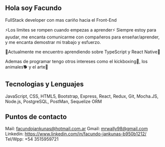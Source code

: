 ## Hola soy Facundo 

FullStack developer con mas cariño hacia el Front-End

⚡Los limites se rompen cuando empezas a aprender⚡
Siempre estoy para ayudar, me encanta comunicarme con compañeros para enseñar/aprender, y me encanta demostrar mi trabajo y esfuerzo.

🌱Actualmente me encuentro aprendiendo sobre TypeScript y React Native🌱

Ademas de programar tengo otros intereses como el kickboxing🥊, los animales🐕 y el arte🧩


## Tecnologias y Lenguajes

JavaScript, CSS, HTML5, Bootstrap, Express, React, Redux, Git, Mocha.JS, Node.js, PostgreSQL, PostMan, Sequelize ORM 


## Puntos de contacto

Mail: facundojankunas@hotmail.com.ar
Gmail: mrwally98@gmail.com
Linkedin: https://www.linkedin.com/in/facundo-jankunas-b950b1212/
Tel/Wpp: +54 3515959721
